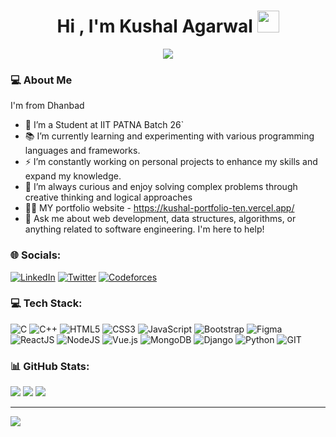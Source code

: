 <h1 align="center"><b>Hi , I'm Kushal Agarwal </b><img src="https://media.giphy.com/media/hvRJCLFzcasrR4ia7z/giphy.gif" width="35"></h1>

<p align="center">
  <a href="https://github.com/kushalag02"><img src="https://readme-typing-svg.herokuapp.com?font=Ubuntu&color=blue&size=24&center=true&vCenter=true&width=600&height=100&lines=Pursuing+B.Tech+(MnC)+From+IIT+Patna,;Passionate+Full+Stack+Web+Developer,;;Creating+Innovative+Solutions,;Constant+Learner+!"></a>
</p>

### 💻 About Me

I'm from Dhanbad

- 🔭 I’m a Student at IIT PATNA Batch 26`
- 📚 I’m currently learning and experimenting with various programming languages and frameworks.
- ⚡ I’m constantly working on personal projects to enhance my skills and expand my knowledge.
- 🤔 I’m always curious and enjoy solving complex problems through creative thinking and logical approaches
- 👨‍💻 MY portfolio website - https://kushal-portfolio-ten.vercel.app/
- 💬 Ask me about web development, data structures, algorithms, or anything related to software engineering. I'm here to help!

### 🌐 Socials:
[![LinkedIn](https://img.shields.io/badge/LinkedIn-%230077B5.svg?logo=linkedin&logoColor=white)](https://www.linkedin.com/in/kushal-agarwal-03868225a/) [![Twitter](https://img.shields.io/badge/Twitter-%231DA1F2.svg?logo=Twitter&logoColor=white)](https://twitter.com/Kushalag02) [![Codeforces](https://img.shields.io/badge/Codeforces-%231DA1F2.svg?logo=Codeforces&logoColor=white)](https://codeforces.com/profile/kushalag02) 

### 💻 Tech Stack:
![C](https://img.shields.io/badge/c-%2300599C.svg?style=for-the-badge&logo=c&logoColor=white) ![C++](https://img.shields.io/badge/c++-%2300599C.svg?style=for-the-badge&logo=c%2B%2B&logoColor=white) ![HTML5](https://img.shields.io/badge/html5-%23E34F26.svg?style=for-the-badge&logo=html5&logoColor=white) ![CSS3](https://img.shields.io/badge/css3-%231572B6.svg?style=for-the-badge&logo=css3&logoColor=white) ![JavaScript](https://img.shields.io/badge/javascript-%23323330.svg?style=for-the-badge&logo=javascript&logoColor=%23F7DF1E) ![Bootstrap](https://img.shields.io/badge/bootstrap-%238511FA.svg?style=for-the-badge&logo=bootstrap&logoColor=white) ![Figma](https://img.shields.io/badge/figma-%23F24E1E.svg?style=for-the-badge&logo=figma&logoColor=white) ![ReactJS](https://img.shields.io/badge/React-%2361DAFB.svg?&style=for-the-badge&logo=react&logoColor=black) ![NodeJS](https://img.shields.io/badge/node.js-6DA55F?style=for-the-badge&logo=node.js&logoColor=white) ![Vue.js](https://img.shields.io/badge/vue.js-%2335495e.svg?style=for-the-badge&logo=vuedotjs&logoColor=%234FC08D) ![MongoDB](https://img.shields.io/badge/MongoDB-%234ea94b.svg?&style=for-the-badge&logo=mongodb&logoColor=white) ![Django](https://img.shields.io/badge/Django-%23092E20.svg?&style=for-the-badge&logo=django&logoColor=white) ![Python](https://img.shields.io/badge/python-3670A0?style=for-the-badge&logo=python&logoColor=ffdd54) ![GIT](https://img.shields.io/badge/Git-fc6d26?style=for-the-badge&logo=git&logoColor=white) 
### 📊 GitHub Stats:
![](https://github-readme-stats.vercel.app/api?username=kushalag02&theme=dark&hide_border=false&include_all_commits=true&count_private=true)
![](https://github-readme-streak-stats.herokuapp.com/?user=kushalag02&theme=dark&hide_border=false)
![](https://github-readme-stats.vercel.app/api/top-langs/?username=kushalag02&theme=dark&hide_border=false&include_all_commits=true&count_private=true&layout=compact)

---
[![](https://visitcount.itsvg.in/api?id=kushalag02&icon=0&color=1)](https://visitcount.itsvg.in)

